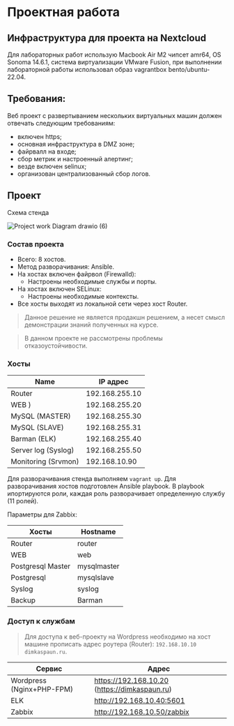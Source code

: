 # Проектная работа
## Инфраструктура для проекта на Nextcloud

Для лабораторных работ использую Macbook Air M2 чипсет amr64, OS Sonoma 14.6.1, система виртуализации VMware Fusion, при выполнении лабораторной работы использовал образ vagrantbox bento/ubuntu-22.04.

## Требования:

Веб проект с развертыванием нескольких виртуальных машин должен отвечать следующим требованиям:
* включен https;
* основная инфраструктура в DMZ зоне;
* файрвалл на входе;
* сбор метрик и настроенный алертинг;
* везде включен selinux;
* организован централизованный сбор логов.


## Проект

Схема стенда

![Project work Diagram drawio (6)](https://github.com/user-attachments/assets/2d2a81a4-2d75-4bf7-87b2-54f78847af09)


### Состав проекта

- Всего: 8 хостов. 
- Метод разворачивания: Ansible.
- На хостах включен файрвол (Firewalld):
	- Настроены необходимые службы и порты.
- На хостах включен SELinux:
	- Настроены необходимые контексты.
- Все хосты выходят из локальной сети через хост Router.


> Данное решение не является продакшн решением, а несет смысл демонстрации знаний полученных на курсе. 

> В данном проекте не рассмотрены проблемы отказоустойчивости.

### Хосты

Name | IP адрес
------| ---------
Router | 192.168.255.10
WEB ) | 192.168.255.20
MySQL (MASTER) | 192.168.255.30
MySQL (SLAVE) | 192.168.255.31
Barman (ELK) | 192.168.255.40
Server log (Syslog) | 192.168.255.50
Monitoring (Srvmon) | 192.168.10.90


Для разворачивания стенда выполняем `vagrant up`. Для разворачивания хостов подготовлен Ansible playbook. В playbook ипортируются роли, каждая роль разворачивает определенную службу (11 ролей).


Параметры для Zabbix:

Хосты | Hostname
------| ---------
Router | router
WEB | web
Postgresql Master | mysqlmaster
Postgresql  | mysqlslave
Syslog | syslog
Backup | Barman

### Доступ к службам

> Для доступа к веб-проекту на Wordpress необходимо на хост машине прописать адрес роутера (Router): `192.168.10.10 dimkaspaun.ru`.

Сервис | Адрес
------| ---------
Wordpress (Nginx+PHP-FPM) | https://192.168.10.20 (https://dimkaspaun.ru)
ELK | http://192.168.10.40:5601
Zabbix | http://192.168.10.50/zabbix
